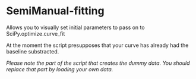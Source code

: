 # SemiManual-fitting
Allows you to visually set initial parameters to pass on to SciPy.optimize.curve_fit

At the moment the script presupposes that your curve has already had the baseline substracted.

*Please note the part of the script that creates the dummy data. You should replace that part by loading your own data.*
